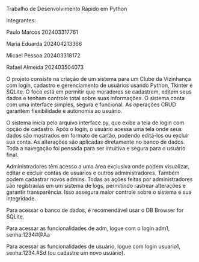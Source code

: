 Trabalho de Desenvolvimento Rápido em Python

Integrantes:

Paulo Marcos 202403317761

Maria Eduarda 202404213366

Micael Pessoa 202403318172

Rafael Almeida 202403504073

O projeto consiste na criação de um sistema para um Clube da Vizinhança com login, cadastro e gerenciamento de usuários usando Python, Tkinter e SQLite. O foco está em permitir que moradores se cadastrem, editem seus dados e tenham controle total sobre suas informações. O sistema conta com uma interface simples, segura e funcional. As operações CRUD garantem flexibilidade e autonomia ao usuário.

O sistema inicia pelo arquivo interface.py, que exibe a tela de login com opção de cadastro. Após o login, o usuário acessa uma tela onde seus dados são mostrados em formato de cartão, podendo editá-los ou excluir sua conta. As alterações são aplicadas diretamente no banco de dados. Toda a navegação foi pensada para ser intuitiva e segura para o usuário final.

Administradores têm acesso a uma área exclusiva onde podem visualizar, editar e excluir contas de usuários e outros administradores. Também podem cadastrar novos admins. Todas as ações feitas por administradores são registradas em um sistema de logs, permitindo rastrear alterações e garantir transparência. Isso assegura maior controle sobre o sistema e sua integridade.

Para acessar o banco de dados, é recomendável usar o DB Browser for SQLite.

Para acessar as funcionalidades de adm, logue com o login adm1, senha:1234#@Aa

Para acessar as funcionalidades de usuário, logue com login usuario1, senha:1234.#Sd (ou cadastre um novo usuário).
